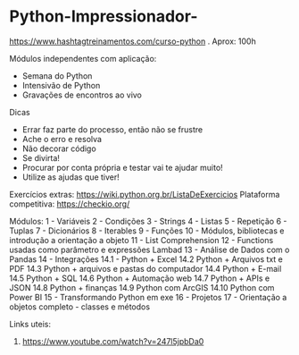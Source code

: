# Python-Impressionador-
https://www.hashtagtreinamentos.com/curso-python . Aprox: 100h

Módulos independentes com aplicação:
  - Semana do Python
  - Intensivão de Python
  - Gravações de encontros ao vivo

Dicas
- Errar faz parte do processo, então não se frustre
- Ache o erro e resolva
- Não decorar código
- Se divirta!
- Procurar por conta própria e testar vai te ajudar muito!
- Utilize as ajudas que tiver!

Exercícios extras: https://wiki.python.org.br/ListaDeExercicios
Plataforma competitiva: https://checkio.org/

Módulos:
1 - Variáveis
2 - Condições
3 - Strings
4 - Listas
5 - Repetição
6 - Tuplas
7 - Dicionários
8 - Iterables
9 - Funções
10 - Módulos, bibliotecas e introdução a orientação a objeto
11 - List Comprehension
12 - Functions usadas como parâmetro e expressões Lambad
13 - Análise de Dados com o Pandas
14 - Integrações
  14.1 - Python + Excel
  14.2 Python + Arquivos txt e PDF
  14.3 Python + arquivos e pastas do computador
  14.4 Python + E-mail
  14.5 Python + SQL
  14.6 Python + Automação web
  14.7 Python + APIs e JSON
  14.8 Python + finanças
  14.9 Python com ArcGIS
  14.10 Python com Power BI
15 - Transformando Python em exe
16 - Projetos
17 - Orientação a objetos completo - classes e métodos

Links uteis:
1. https://www.youtube.com/watch?v=247l5jpbDa0
